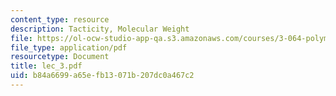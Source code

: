 ```yaml
---
content_type: resource
description: Tacticity, Molecular Weight
file: https://ol-ocw-studio-app-qa.s3.amazonaws.com/courses/3-064-polymer-engineering-fall-2003/b84a6699a65efb13071b207dc0a467c2_lec_3.pdf
file_type: application/pdf
resourcetype: Document
title: lec_3.pdf
uid: b84a6699-a65e-fb13-071b-207dc0a467c2
---
```

